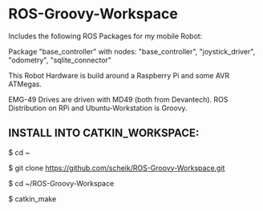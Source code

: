 ROS-Groovy-Workspace
========================
Includes the following ROS Packages for my mobile Robot:

Package "base_controller" with nodes: 
"base_controller", "joystick_driver", "odometry", "sqlite_connector"


This Robot Hardware is build around a Raspberry Pi 
and some AVR ATMegas. 

EMG-49 Drives are driven with MD49 (both from Devantech).
ROS Distribution on RPi and Ubuntu-Workstation is Groovy.

INSTALL INTO CATKIN_WORKSPACE:
---------------------------

$ cd ~

$ git clone https://github.com/scheik/ROS-Groovy-Workspace.git

$ cd ~/ROS-Groovy-Workspace

$ catkin_make

